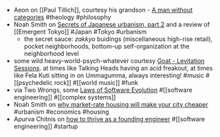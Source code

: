 - Aeon on [[Paul Tillich]], courtesy his grandson - [A man without categories](https://aeon.co/essays/my-grandfather-paul-tillich-the-unbelieving-theologian) #theology #philosophy
- Noah Smith on [Secrets of Japanese urbanism, part 2](https://www.noahpinion.blog/p/secrets-of-japanese-urbanism-part) and a review of [[Emergent Tokyo]] #Japan #Tokyo #urbanism
	- the secret sauce: *zakkyo* buidings (miscellaneous high-rise retail), pocket neighborhoods, bottom-up self-organization at the neighborhood level
- some wild heavy-world-psych-whatever courtesy [Goat - Levitation Sessions](https://www.youtube.com/watch?v=RNMuGxuJuv0). at times like Talking Heads having an acid freakout, at times like Fela Kuti sitting in on Ummagumma, always interesting! #music #[[psychedelic rock]] #[[world music]] #funk
- via Two Wrongs, some [Laws of Software Evolution](https://two-wrongs.com/laws-of-software-evolution) #[[software engineering]] #[[complex systems]]
- Noah Smith on [why market-rate housing will make your city cheaper](https://www.noahpinion.blog/p/market-rate-housing-will-make-your) #urbanism #economics #housing
- Apurva Chitnis on [how to thrive as a founding engineer](https://newsletter.pragmaticengineer.com/p/thriving-as-a-founding-engineer) #[[software engineering]] #startup